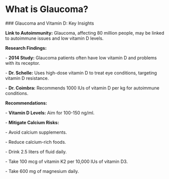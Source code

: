 # What is Glaucoma?

\### Glaucoma and Vitamin D: Key Insights

**Link to Autoimmunity:** Glaucoma, affecting 80 million people, may be linked to autoimmune issues and low vitamin D levels.

**Research Findings:**

\- **2014 Study:** Glaucoma patients often have low vitamin D and problems with its receptor.

\- **Dr. Schelle:** Uses high-dose vitamin D to treat eye conditions, targeting vitamin D resistance.

\- **Dr. Coimbra:** Recommends 1000 IUs of vitamin D per kg for autoimmune conditions.

**Recommendations:**

\- **Vitamin D Levels:** Aim for 100-150 ng/ml.

\- **Mitigate Calcium Risks:**

\- Avoid calcium supplements.

\- Reduce calcium-rich foods.

\- Drink 2.5 liters of fluid daily.

\- Take 100 mcg of vitamin K2 per 10,000 IUs of vitamin D3.

\- Take 600 mg of magnesium daily.